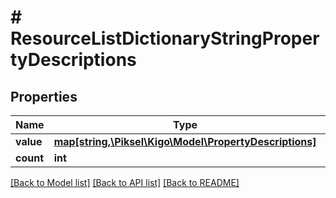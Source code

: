 # # ResourceListDictionaryStringPropertyDescriptions

## Properties

Name | Type | Description | Notes
------------ | ------------- | ------------- | -------------
**value** | [**map[string,\Piksel\Kigo\Model\PropertyDescriptions]**](PropertyDescriptions.md) |  | [optional] 
**count** | **int** |  | [optional] 

[[Back to Model list]](../../README.md#documentation-for-models) [[Back to API list]](../../README.md#documentation-for-api-endpoints) [[Back to README]](../../README.md)



